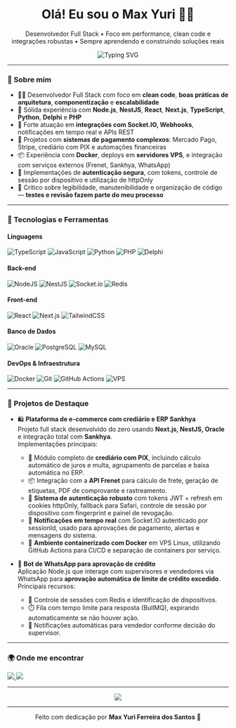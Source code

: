 <h1 align="center">Olá! Eu sou o Max Yuri 👨‍💻</h1>
<p align="center">
  Desenvolvedor Full Stack • Foco em performance, clean code e integrações robustas • Sempre aprendendo e construindo soluções reais
</p>

<p align="center">
  <img src="https://readme-typing-svg.demolab.com?font=Fira+Code&weight=500&size=22&pause=1000&color=00DC82&center=true&vCenter=true&multiline=true&width=700&height=70&lines=Node.js+%7C+React+%7C+TypeScript+%7C+Python;Delphi+%7C+PHP+%7C+Socket.IO+%7C+Oracle" alt="Typing SVG" />
</p>

---

### 🚀 Sobre mim

- 👨‍💻 Desenvolvedor Full Stack com foco em **clean code**, **boas práticas de arquitetura**, **componentização** e **escalabilidade**
- 🧩 Sólida experiência com **Node.js**, **NestJS**, **React**, **Next.js**, **TypeScript**, **Python**, **Delphi** e **PHP**
- 💬 Forte atuação em **integrações com Socket.IO, Webhooks**, notificações em tempo real e APIs REST
- 💸 Projetos com **sistemas de pagamento complexos**: Mercado Pago, Stripe, crediário com PIX e automações financeiras
- 📦 Experiência com **Docker**, deploys em **servidores VPS**, e integração com serviços externos (Frenet, Sankhya, WhatsApp)
- 🔐 Implementações de **autenticação segura**, com tokens, controle de sessão por dispositivo e utilização de httpOnly
- 🧠 Crítico sobre legibilidade, manutenibilidade e organização de código — **testes e revisão fazem parte do meu processo**

---

### 💼 Tecnologias e Ferramentas

#### Linguagens
![TypeScript](https://img.shields.io/badge/TypeScript-3178C6?style=for-the-badge&logo=typescript&logoColor=white)
![JavaScript](https://img.shields.io/badge/JavaScript-F7DF1E?style=for-the-badge&logo=javascript&logoColor=black)
![Python](https://img.shields.io/badge/Python-3670A0?style=for-the-badge&logo=python&logoColor=white)
![PHP](https://img.shields.io/badge/PHP-777BB4?style=for-the-badge&logo=php&logoColor=white)
![Delphi](https://img.shields.io/badge/Delphi-EA1D2C?style=for-the-badge&logoColor=white)

#### Back-end
![NodeJS](https://img.shields.io/badge/Node.js-339933?style=for-the-badge&logo=node.js&logoColor=white)
![NestJS](https://img.shields.io/badge/NestJS-E0234E?style=for-the-badge&logo=nestjs&logoColor=white)
![Socket.io](https://img.shields.io/badge/Socket.IO-010101?style=for-the-badge&logo=socket.io&logoColor=white)
![Redis](https://img.shields.io/badge/Redis-DC382D?style=for-the-badge&logo=redis&logoColor=white)

#### Front-end
![React](https://img.shields.io/badge/React-20232a?style=for-the-badge&logo=react&logoColor=61DAFB)
![Next.js](https://img.shields.io/badge/Next.js-000000?style=for-the-badge&logo=next.js&logoColor=white)
![TailwindCSS](https://img.shields.io/badge/TailwindCSS-06B6D4?style=for-the-badge&logo=tailwindcss&logoColor=white)

#### Banco de Dados
![Oracle](https://img.shields.io/badge/Oracle-F80000?style=for-the-badge&logo=oracle&logoColor=white)
![PostgreSQL](https://img.shields.io/badge/PostgreSQL-336791?style=for-the-badge&logo=postgresql&logoColor=white)
![MySQL](https://img.shields.io/badge/MySQL-005C84?style=for-the-badge&logo=mysql&logoColor=white)

#### DevOps & Infraestrutura
![Docker](https://img.shields.io/badge/Docker-2496ED?style=for-the-badge&logo=docker&logoColor=white)
![Git](https://img.shields.io/badge/Git-F05032?style=for-the-badge&logo=git&logoColor=white)
![GitHub Actions](https://img.shields.io/badge/GitHub%20Actions-2088FF?style=for-the-badge&logo=github-actions&logoColor=white)
![VPS](https://img.shields.io/badge/VPS-Linux%20Servers-000?style=for-the-badge&logo=linux&logoColor=white)

---

### 🧠 Projetos de Destaque

- 🛍️ **Plataforma de e-commerce com crediário e ERP Sankhya**  
  Projeto full stack desenvolvido do zero usando **Next.js, NestJS, Oracle** e integração total com **Sankhya**.  
  Implementações principais:
  - 💸 Módulo completo de **crediário com PIX**, incluindo cálculo automático de juros e multa, agrupamento de parcelas e baixa automática no ERP.
  - 📦 Integração com a **API Frenet** para cálculo de frete, geração de etiquetas, PDF de comprovante e rastreamento.
  - 🔐 **Sistema de autenticação robusto** com tokens JWT + refresh em cookies httpOnly, fallback para Safari, controle de sessão por dispositivo com fingerprint e painel de revogação.
  - 🔄 **Notificações em tempo real** com Socket.IO autenticado por sessionId, usado para aprovações de pagamento, alertas e mensagens do sistema.
  - 🐳 **Ambiente containerizado com Docker** em VPS Linux, utilizando GitHub Actions para CI/CD e separação de containers por serviço.

- 💬 **Bot de WhatsApp para aprovação de crédito**  
  Aplicação Node.js que interage com supervisores e vendedores via WhatsApp para **aprovação automática de limite de crédito excedido**.  
  Principais recursos:
  - 🤖 Controle de sessões com Redis e identificação de dispositivos.
  - ⏱️ Fila com tempo limite para resposta (BullMQ), expirando automaticamente se não houver ação.
  - 🔁 Notificações automáticas para vendedor conforme decisão do supervisor.


---

### 🌍 Onde me encontrar

<p align="left">
  <a href="https://www.linkedin.com/in/max-yuri-2b597822a">
    <img src="https://img.shields.io/badge/-LinkedIn-0077B5?style=flat-square&logo=Linkedin&logoColor=white" />
  </a>
  <a href="mailto:maxyurisantos42@gmail.com">
    <img src="https://img.shields.io/badge/-Email-D14836?style=flat-square&logo=Gmail&logoColor=white" />
  </a>
</p>

---

<p align="center">
  <img src="https://github-readme-stats.vercel.app/api?username=maxyuri99&show_icons=true&theme=radical&hide=stars" />
</p>

---

<p align="center">
  Feito com dedicação por <strong>Max Yuri Ferreira dos Santos</strong> 🤘
</p>
